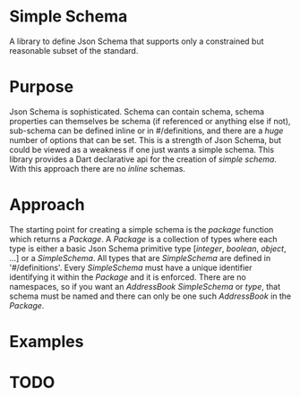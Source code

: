 # Simple Schema

<!--- custom <introduction> --->

A library to define Json Schema that supports only a constrained but reasonable subset of the standard.

<!--- end <introduction> --->


# Purpose

<!--- custom <purpose> --->

Json Schema is sophisticated. Schema can contain schema, schema properties can themselves be schema (if referenced or anything else if not), sub-schema can be defined inline or in #/definitions, and there are a *huge* number of options that can be set. This is a strength of Json Schema, but could be viewed as a weakness if one just wants a simple schema. This library provides a Dart declarative api for the creation of _simple schema_. With this approach there are no *inline* schemas.

<!--- end <purpose> --->


<!--- custom <body> --->

# Approach

The starting point for creating a simple schema is the _package_ function which returns a _Package_. A _Package_ is a collection of types where each type is either a basic Json Schema primitive type [_integer_, _boolean_, _object_, ...] or a _SimpleSchema_. All types that are _SimpleSchema_ are defined in '#/definitions'. Every _SimpleSchema_ must have a unique identifier identifying it within the _Package_ and it is enforced. There are no namespaces, so if you want an _AddressBook_ _SimpleSchema_ or _type_, that schema must be named and there can only be one such _AddressBook_ in the _Package_. 

<!--- end <body> --->


# Examples

<!--- custom <examples> --->
<!--- end <examples> --->


# TODO

<!--- custom <todos> --->
<!--- end <todos> --->


